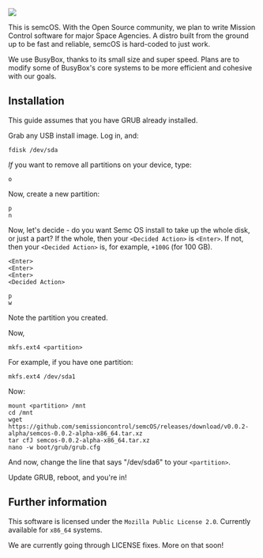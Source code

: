 <img src="https://semissioncontrol.github.io/assets/logo/SEMC%20Logo%20Wide.png"/>

This is semcOS. With the Open Source community, we plan to write Mission Control software for major Space Agencies. A distro built from the ground up to be fast and reliable, semcOS is hard-coded to just work.

We use BusyBox, thanks to its small size and super speed. Plans are to modify some of BusyBox's core systems to be more efficient and cohesive with our goals. 

## Installation

This guide assumes that you have GRUB already installed.

Grab any USB install image. Log in, and:

```
fdisk /dev/sda
```

*If* you want to remove all partitions on your device, type:
```
o
```

Now, create a new partition:

```
p
n
```

Now, let's decide - do you want Semc OS install to take up the whole disk, or just a part? If the whole, then your `<Decided Action>` is `<Enter>`. If not, then your `<Decided Action>` is, for example, `+100G` (for 100 GB).

```
<Enter>
<Enter>
<Enter>
<Decided Action>
```

```
p
w
```

Note the partition you created.

Now, 

```
mkfs.ext4 <partition>
```

For example, if you have one partition:

```
mkfs.ext4 /dev/sda1
```

Now:

```
mount <partition> /mnt
cd /mnt
wget https://github.com/semissioncontrol/semcOS/releases/download/v0.0.2-alpha/semcos-0.0.2-alpha-x86_64.tar.xz
tar cfJ semcos-0.0.2-alpha-x86_64.tar.xz
nano -w boot/grub/grub.cfg
```

And now, change the line that says "/dev/sda6" to your `<partition>`.

Update GRUB, reboot, and you're in! 


## Further information
This software is licensed under the `Mozilla Public License 2.0`. Currently available for `x86_64` systems.

We are currently going through LICENSE fixes. More on that soon!
